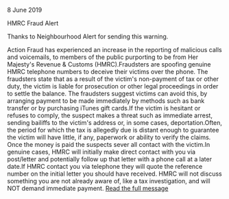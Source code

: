 8 June 2019

HMRC Fraud Alert

Thanks to Neighbourhood Alert for sending this warning.

Action Fraud has experienced an increase in the reporting of malicious calls and voicemails, to members of the public purporting to be from Her Majesty's Revenue & Customs (HMRC).Fraudsters are spoofing genuine HMRC telephone numbers to deceive their victims over the phone. The fraudsters state that as a result of the victim's non-payment of tax or other duty, the victim is liable for prosecution or other legal proceedings in order to settle the balance. The fraudsters suggest victims can avoid this, by arranging payment to be made immediately by methods such as bank transfer or by purchasing iTunes gift cards.If the victim is hesitant or refuses to comply, the suspect makes a threat such as immediate arrest, sending bailiffs to the victim's address or, in some cases, deportation.Often, the period for which the tax is allegedly due is distant enough to guarantee the victim will have little, if any, paperwork or ability to verify the claims. Once the money is paid the suspects sever all contact with the victim.In genuine cases, HMRC will initially make direct contact with you via post/letter and potentially follow up that letter with a phone call at a later date.If HMRC contact you via telephone they will quote the reference number on the initial letter you should have received. HMRC will not discuss something you are not already aware of, like a tax investigation, and will NOT demand immediate payment. [Read the full message](http://www.northcrayresidents.org.uk/fraud_alerts/fa038.pdf)
